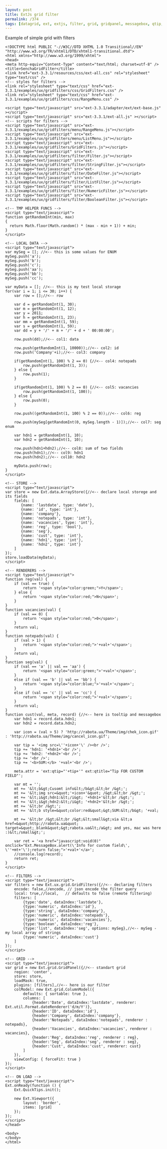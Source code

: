 ```yaml
---
layout: post
title: ExtJs grid filter
permalink: /374
tags: [datagrid, ext, extjs, filter, grid, gridpanel, messagebox, qtip, quicktip, renderer, tooltip]
---
```


Example of simple grid with filters

    <!DOCTYPE html PUBLIC "-//W3C//DTD XHTML 1.0 Transitional//EN" "http://www.w3.org/TR/xhtml1/DTD/xhtml1-transitional.dtd">
    <html xmlns="http://www.w3.org/1999/xhtml">
    <head>
    <meta http-equiv="Content-Type" content="text/html; charset=utf-8" />
    <title>SenchaGridFilter</title>
    <link href="ext-3.3.1/resources/css/ext-all.css" rel="stylesheet" type="text/css" />
    <!-- styles for filters -->
    <link rel="stylesheet" type="text/css" href="ext-3.3.1/examples/ux/gridfilters/css/GridFilters.css" />
    <link rel="stylesheet" type="text/css" href="ext-3.3.1/examples/ux/gridfilters/css/RangeMenu.css" />

    <script type="text/javascript" src="ext-3.3.1/adapter/ext/ext-base.js" ></script>
    <script type="text/javascript" src="ext-3.3.1/ext-all.js" ></script>
    <!-- scripts for filters -->
    <script type="text/javascript" src="ext-3.3.1/examples/ux/gridfilters/menu/RangeMenu.js"></script>
    <script type="text/javascript" src="ext-3.3.1/examples/ux/gridfilters/menu/ListMenu.js"></script>
    <script type="text/javascript" src="ext-3.3.1/examples/ux/gridfilters/GridFilters.js"></script>
    <script type="text/javascript" src="ext-3.3.1/examples/ux/gridfilters/filter/Filter.js"></script>
    <script type="text/javascript" src="ext-3.3.1/examples/ux/gridfilters/filter/StringFilter.js"></script>
    <script type="text/javascript" src="ext-3.3.1/examples/ux/gridfilters/filter/DateFilter.js"></script>
    <script type="text/javascript" src="ext-3.3.1/examples/ux/gridfilters/filter/ListFilter.js"></script>
    <script type="text/javascript" src="ext-3.3.1/examples/ux/gridfilters/filter/NumericFilter.js"></script>
    <script type="text/javascript" src="ext-3.3.1/examples/ux/gridfilters/filter/BooleanFilter.js"></script>

    <!-- TMP HELPER FUNCS -->
    <script type="text/javascript">
    function getRandomInt(min, max)
    {
      return Math.floor(Math.random() * (max - min + 1)) + min;
    }
    </script>

    <!-- LOCAL DATA -->
    <script type="text/javascript">
    var mySeg = []; //<-- this is some values for ENUM
    mySeg.push('a');
    mySeg.push('b');
    mySeg.push('c');
    mySeg.push('aa');
    mySeg.push('bb');
    mySeg.push('cc');

    var myData = []; //<-- this is my test local storage
    for(var i = 1; i <= 30; i++) {
        var row = [];//<-- row

        var d = getRandomInt(1, 30);
        var m = getRandomInt(1, 12);
        var y = 2011;
        var h = getRandomInt(1, 23);
        var mm = getRandomInt(1, 59);
        var s = getRandomInt(1, 59);
        var dd = y + '/' + m + '/' + d + ' 00:00:00';

        row.push(dd);//<-- col1: data

        row.push(getRandomInt(1, 10000));//<-- col2: id
        row.push('Company'+i);//<-- col3: company

        if(getRandomInt(1, 100) % 2 == 0) {//<-- col4: notepads
            row.push(getRandomInt(1, 3));
        } else {
            row.push(1);
        }

        if(getRandomInt(1, 100) % 2 == 0) {//<-- col5: vacancies
            row.push(getRandomInt(1, 100));
        } else {
            row.push(0);
        }

        row.push((getRandomInt(1, 100) % 2 == 0));//<-- col6: reg

        row.push(mySeg[getRandomInt(0, mySeg.length - 1)]);//<-- col7: seg enum

        var hdn1 = getRandomInt(1, 10);
        var hdn2 = getRandomInt(1, 10);

        row.push(hdn1+hdn2);//<-- col8: sum of two fields
        row.push(hdn1);//<-- col9: hdn1
        row.push(hdn2);//<-- col10: hdn2

        myData.push(row);
    }
    </script>

    <!-- STORE -->
    <script type="text/javascript">
    var store = new Ext.data.ArrayStore({//<-- declare local storege and its fields
        fields: [
           {name: 'lastdate', type: 'date'},
           {name: 'id', type: 'int'},
           {name: 'company'},
           {name: 'notepads', type: 'int'},
           {name: 'vacancies', type: 'int'},
           {name: 'reg', type: 'bool'},
           {name: 'seg'},
           {name: 'cust', type: 'int'},
           {name: 'hdn1', type: 'int'},
           {name: 'hdn2', type: 'int'}
        ]
    });
    store.loadData(myData);
    </script>

    <!-- RENDERERS -->
    <script type="text/javascript">
    function reg(val) {
        if (val == true) {
            return '<span style="color:green;">Y</span>';
        } else {
            return '<span style="color:red;">N</span>';
        }
    }
    function vacancies(val) {
        if (val == 0) {
            return '<span style="color:red;">0</span>';
        }
        return val;
    }
    function notepads(val) {
        if (val > 1) {
            return '<span style="color:red;">'+val+'</span>';
        }
        return val;
    }
    function seg(val) {
        if (val == 'a' || val == 'aa') {
            return '<span style="color:green;">'+val+'</span>';
        }
        else if (val == 'b' || val == 'bb') {
            return '<span style="color:blue;">'+val+'</span>';
        }
        else if (val == 'c' || val == 'cc') {
            return '<span style="color:red;">'+val+'</span>';
        }
        return val;
    }
    function cust(val, meta, record) {//<-- here is tooltip and messagebox
        var hdn1 = record.data.hdn1;
        var hdn2 = record.data.hdn2;

        var icon = (val > 5) ? 'http://rabota.ua/Theme/img/chek_icon.gif' : 'http://rabota.ua/Theme/img/cancel_icon.gif';

        var tip = '<img src=\''+icon+'\' /><br />';
        tip += 'hdn1: '+hdn1+'<br />';
        tip += 'hdn2: '+hdn2+'<br />';
        tip += '<br />';
        tip += '<b>SUM:</b> '+val+'<br />';

        meta.attr = 'ext:qtip="'+tip+'" ext:qtitle="Tip FOR CUSTOM FIELD"';

        var mt = '';
        mt += '&lt;b&gt;Cusomt info&lt;/b&gt;&lt;br /&gt;';
        mt += '&lt;img src=&quot;'+icon+'&quot; /&gt;&lt;br /&gt;';
        mt += '&lt;i&gt;hdn1:&lt;/i&gt; '+hdn1+'&lt;br /&gt;';
        mt += '&lt;i&gt;hdn2:&lt;/i&gt; '+hdn2+'&lt;br /&gt;';
        mt += '&lt;br /&gt;';
        mt += '&lt;b style=&quot;color:red&quot;&gt;SUM:&lt;/b&gt; '+val;

        mt += '&lt;br /&gt;&lt;br /&gt;&lt;small&gt;via &lt;a href=&quot;http://rabota.ua&quot; target=&quot;_blank&quot;&gt;rabota.ua&lt;/a&gt; and yes, mac was here :)&lt;/small&gt;';

        var ret = '<a href="javascript:void(0)" onclick="Ext.MessageBox.alert(\'Info for custom field\', \''+mt+'\');return false;">'+val+'</a>';
        //console.log(record);
        return ret;
    }
    </script>

    <!-- FILTERS -->
    <script type="text/javascript">
    var filters = new Ext.ux.grid.GridFilters({//<-- declaring filters
        encode: false,//encode, // json encode the filter query
        local: true,//local,   // defaults to false (remote filtering)
        filters: [
            {type:'date', dataIndex:'lastdate'},
            {type:'numeric', dataIndex:'id'},
            {type:'string', dataIndex:'company'},
            {type:'numeric', dataIndex:'notepads'},
            {type:'numeric', dataIndex:'vacancies'},
            {type:'boolean', dataIndex:'reg'},
            {type:'list', dataIndex:'seg', options: mySeg},//<-- mySeg - my local array of strings
            {type:'numeric', dataIndex:'cust'}
        ]
    });
    </script>

    <!-- GRID -->
    <script type="text/javascript">
    var grid = new Ext.grid.GridPanel({//<-- standart grid
        region: 'center',
        store: store,
        loadMask: true,
        plugins: [filters],//<-- here is our filter
        colModel: new Ext.grid.ColumnModel({
            defaults: { sortable: true },
            columns: [
                {header:'Date', dataIndex:'lastdate', renderer: Ext.util.Format.dateRenderer('d/m/Y')},
                {header:'ID', dataIndex:'id'},
                {header:'Company', dataIndex:'company'},
                {header:'Notepads', dataIndex:'notepads', renderer : notepads},
                {header:'Vacancies', dataIndex:'vacancies', renderer : vacancies},
                {header:'Reg', dataIndex:'reg', renderer : reg},
                {header:'Seg', dataIndex:'seg', renderer : seg},
                {header:'Cust', dataIndex:'cust', renderer: cust}
            ]
        }),
        viewConfig: { forceFit: true }
    });
    </script>

    <!-- ON LOAD -->
    <script type="text/javascript">
    Ext.onReady(function () {
        Ext.QuickTips.init();

        new Ext.Viewport({
            layout: 'border',
            items: [grid]
        });
    });
    </script>
    </head>

    <body>
    </body>
    </html>
